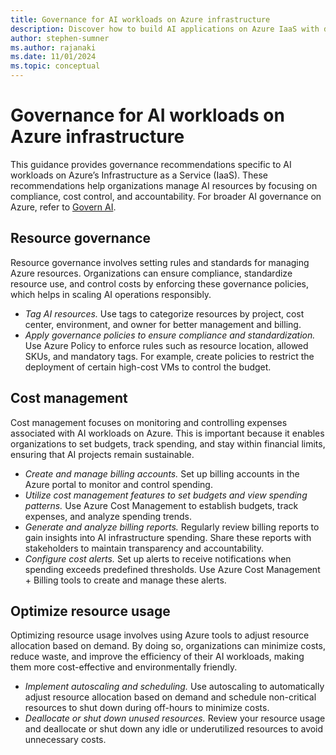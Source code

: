 ```yaml
---
title: Governance for AI workloads on Azure infrastructure
description: Discover how to build AI applications on Azure IaaS with detailed recommendations, architecture guides, and best practices.
author: stephen-sumner
ms.author: rajanaki
ms.date: 11/01/2024
ms.topic: conceptual
---
```


# Governance for AI workloads on Azure infrastructure

This guidance provides governance recommendations specific to AI workloads on Azure’s Infrastructure as a Service (IaaS). These recommendations help organizations manage AI resources by focusing on compliance, cost control, and accountability. For broader AI governance on Azure, refer to [Govern AI](../govern.md).

## Resource governance

Resource governance involves setting rules and standards for managing Azure resources. Organizations can ensure compliance, standardize resource use, and control costs by enforcing these governance policies, which helps in scaling AI operations responsibly.

- *Tag AI resources.* Use tags to categorize resources by project, cost center, environment, and owner for better management and billing.
- *Apply governance policies to ensure compliance and standardization.* Use Azure Policy to enforce rules such as resource location, allowed SKUs, and mandatory tags. For example, create policies to restrict the deployment of certain high-cost VMs to control the budget.

## Cost management

Cost management focuses on monitoring and controlling expenses associated with AI workloads on Azure. This is important because it enables organizations to set budgets, track spending, and stay within financial limits, ensuring that AI projects remain sustainable.

- *Create and manage billing accounts.* Set up billing accounts in the Azure portal to monitor and control spending.
- *Utilize cost management features to set budgets and view spending patterns.* Use Azure Cost Management to establish budgets, track expenses, and analyze spending trends.
- *Generate and analyze billing reports.* Regularly review billing reports to gain insights into AI infrastructure spending. Share these reports with stakeholders to maintain transparency and accountability.
- *Configure cost alerts.* Set up alerts to receive notifications when spending exceeds predefined thresholds. Use Azure Cost Management + Billing tools to create and manage these alerts.
  
## Optimize resource usage

Optimizing resource usage involves using Azure tools to adjust resource allocation based on demand. By doing so, organizations can minimize costs, reduce waste, and improve the efficiency of their AI workloads, making them more cost-effective and environmentally friendly.

- *Implement autoscaling and scheduling.* Use autoscaling to automatically adjust resource allocation based on demand and schedule non-critical resources to shut down during off-hours to minimize costs.
- *Deallocate or shut down unused resources.* Review your resource usage and deallocate or shut down any idle or underutilized resources to avoid unnecessary costs.